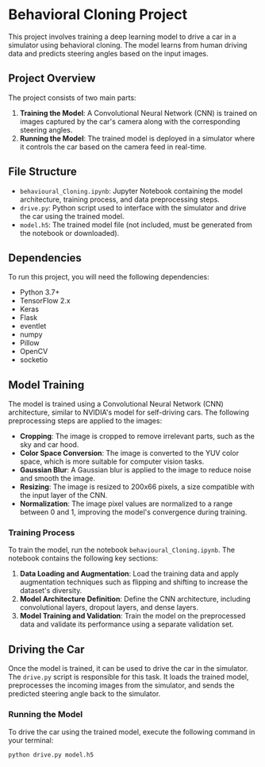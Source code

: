 # Behavioral Cloning Project

This project involves training a deep learning model to drive a car in a simulator using behavioral cloning. The model learns from human driving data and predicts steering angles based on the input images.

## Project Overview

The project consists of two main parts:
1. **Training the Model**: A Convolutional Neural Network (CNN) is trained on images captured by the car's camera along with the corresponding steering angles.
2. **Running the Model**: The trained model is deployed in a simulator where it controls the car based on the camera feed in real-time.

## File Structure

- `behavioural_Cloning.ipynb`: Jupyter Notebook containing the model architecture, training process, and data preprocessing steps.
- `drive.py`: Python script used to interface with the simulator and drive the car using the trained model.
- `model.h5`: The trained model file (not included, must be generated from the notebook or downloaded).

## Dependencies

To run this project, you will need the following dependencies:

- Python 3.7+
- TensorFlow 2.x
- Keras
- Flask
- eventlet
- numpy
- Pillow
- OpenCV
- socketio

## Model Training

The model is trained using a Convolutional Neural Network (CNN) architecture, similar to NVIDIA's model for self-driving cars. The following preprocessing steps are applied to the images:

- **Cropping**: The image is cropped to remove irrelevant parts, such as the sky and car hood.
- **Color Space Conversion**: The image is converted to the YUV color space, which is more suitable for computer vision tasks.
- **Gaussian Blur**: A Gaussian blur is applied to the image to reduce noise and smooth the image.
- **Resizing**: The image is resized to 200x66 pixels, a size compatible with the input layer of the CNN.
- **Normalization**: The image pixel values are normalized to a range between 0 and 1, improving the model's convergence during training.

### Training Process

To train the model, run the notebook `behavioural_Cloning.ipynb`. The notebook contains the following key sections:

1. **Data Loading and Augmentation**: Load the training data and apply augmentation techniques such as flipping and shifting to increase the dataset's diversity.
2. **Model Architecture Definition**: Define the CNN architecture, including convolutional layers, dropout layers, and dense layers.
3. **Model Training and Validation**: Train the model on the preprocessed data and validate its performance using a separate validation set.

## Driving the Car

Once the model is trained, it can be used to drive the car in the simulator. The `drive.py` script is responsible for this task. It loads the trained model, preprocesses the incoming images from the simulator, and sends the predicted steering angle back to the simulator.

### Running the Model

To drive the car using the trained model, execute the following command in your terminal:

```bash
python drive.py model.h5
